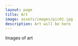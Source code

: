 ```yaml
---
layout: page
title: Art
image: assets/images/pic01.jpg
description: Art will be here
---
```


Images of art
